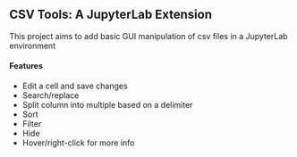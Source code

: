 CSV Tools: A JupyterLab Extension
-
This project aims to add basic GUI manipulation of csv files in a JupyterLab environment

#### Features
- Edit a cell and save changes
- Search/replace
- Split column into multiple based on a delimiter 
- Sort  
- Filter
- Hide
- Hover/right-click for more info 

